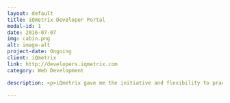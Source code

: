 ```yaml
---
layout: default
title: iQmetrix Developer Portal
modal-id: 1
date: 2016-07-07
img: cabin.png
alt: image-alt
project-date: Ongoing
client: iQmetrix
link: http://developers.iqmetrix.com
category: Web Development

description: <p>iQmetrix gave me the initiative and flexibility to practice my web development skills. My first foray into web development was to update the landing page and layout for our <a href="http://developers.iqmetrix.com">developer portal</a>, where I made all of the changes and tweaks on our testing site using Github in order to prevent any issues on our production site. </p><p>I’m now continuing my task by helping update the layout. I am still new to layouts, and have combined in a couple of bootstrap template examples to help me learn. I have adapted these layouts to match the look and feel of the existing developer portal.</p><p>So far, I have put my skills into good use by following the flow of how real websites are designed. Starting with the basics of wireframing and Photoshop, I moved my way up using creative ways to adapt jQuery, CSS, and HTML into the website’s style.</p><p>I have also learned a lot about <a href="https://jekyllrb.com/">jekyll</a> for posts, as well simple scripting via the nunjucks and liquid templating engines.</p>

---
```


